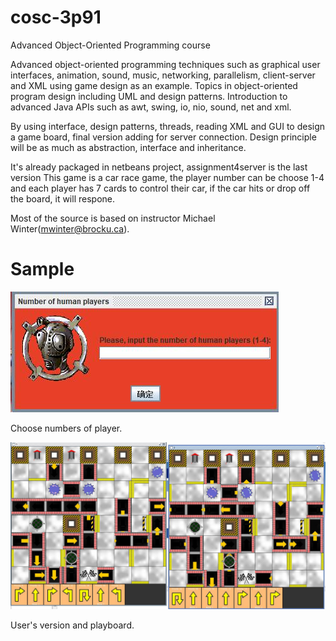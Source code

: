 # cosc-3p91

Advanced Object-Oriented Programming course

Advanced object-oriented programming techniques such as graphical user interfaces, animation, sound, music, networking, parallelism, client-server and XML using game design as an example. Topics in object-oriented program design including UML and design patterns. Introduction to advanced Java APIs such as awt, swing, io, nio, sound, net and xml. 

By using interface, design patterns, threads, reading XML and GUI to design a game board, final version adding for server connection. 
Design principle will be as much as abstraction, interface and inheritance.

It's already packaged in netbeans project, assignment4server is the last version
This game is a car race game, the player number can be choose 1-4 and each player has 7 cards to control their car, if the car hits or drop off the board, it will respone.

Most of the source is based on instructor Michael Winter(mwinter@brocku.ca).

# Sample

<div><img src="https://github.com/Kasim-An/cosc-3p91/blob/master/sample1.jpg"></div>

Choose numbers of player.

<div><img src="https://github.com/Kasim-An/cosc-3p91/blob/master/sample2.jpg"></div>

User's version and playboard.
